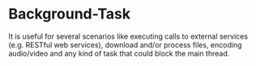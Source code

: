 # Background-Task
It is useful for several scenarios like executing calls to external services (e.g. RESTful web services), download and/or process files, encoding audio/video and any kind of task that could block the main thread.
